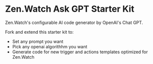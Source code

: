 # Zen.Watch Ask GPT Starter Kit
Zen.Watch's configurable AI code generator by OpenAI's Chat GPT. 

Fork and extend this starter kit to:
- Set any prompt you want
- Pick any openai algorithhm you want
- Generate code for new trigger and actions templates optimized for Zen.Watch

